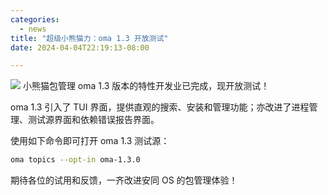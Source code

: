 ```yaml
---
categories:
  - news
title: "超级小熊猫力：oma 1.3 开放测试"
date: 2024-04-04T22:19:13-08:00

---
```

![](/assets/news/oma1.3.jpg)
小熊猫包管理 oma 1.3 版本的特性开发业已完成，现开放测试！

oma 1.3 引入了 TUI 界面，提供直观的搜索、安装和管理功能；亦改进了进程管理、测试源界面和依赖错误报告界面。

使用如下命令即可打开 oma 1.3 测试源：
```bash
oma topics --opt-in oma-1.3.0
```
期待各位的试用和反馈，一齐改进安同 OS 的包管理体验！
